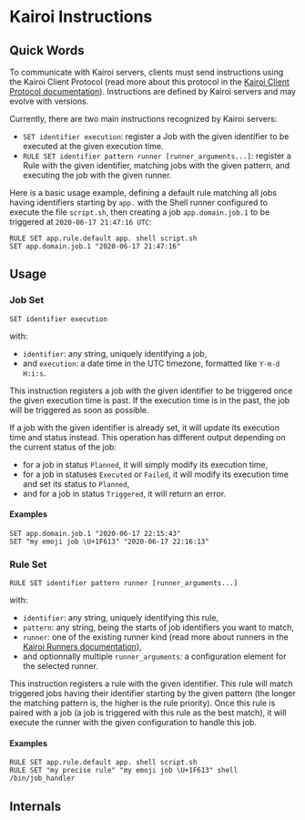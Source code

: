 # Kairoi Instructions

## Quick Words

To communicate with Kairoi servers, clients must send instructions using the Kairoi Client Protocol (read more about this protocol in the [Kairoi Client Protocol documentation](client-protocol.md)). Instructions are defined by Kairoi servers and may evolve with versions.

Currently, there are two main instructions recognized by Kairoi servers:
* `SET identifier execution`: register a Job with the given identifier to be executed at the given execution time.
* `RULE SET identifier pattern runner [runner_arguments...]`: register a Rule with the given identifier, matching jobs with the given pattern, and executing the job with the given runner.

Here is a basic usage example, defining a default rule matching all jobs having identifiers starting by `app.` with the Shell runner configured to execute the file `script.sh`, then creating a job `app.domain.job.1` to be triggered at `2020-06-17 21:47:16 UTC`:

```
RULE SET app.rule.default app. shell script.sh
SET app.domain.job.1 "2020-06-17 21:47:16"
```

## Usage

### Job Set

```
SET identifier execution
```

with:
* `identifier`: any string, uniquely identifying a job,
* and `execution`: a date time in the UTC timezone, formatted like `Y-m-d H:i:s`.

This instruction registers a job with the given identifier to be triggered once the given execution time is past. If the execution time is in the past, the job will be triggered as soon as possible.

If a job with the given identifier is already set, it will update its execution time and status instead. This operation has different output depending on the current status of the job:
* for a job in status `Planned`, it will simply modify its execution time,
* for a job in statuses `Executed` or `Failed`, it will modify its execution time and set its status to `Planned`,
* and for a job in status `Triggered`, it will return an error.

#### Examples

```
SET app.domain.job.1 "2020-06-17 22:15:43"
SET "my emoji job \U+1F613" "2020-06-17 22:16:13"
```

### Rule Set

```
RULE SET identifier pattern runner [runner_arguments...]
```

with:
* `identifier`: any string, uniquely identifying this rule,
* `pattern`: any string, being the starts of job identifiers you want to match,
* `runner`: one of the existing runner kind (read more about runners in the [Kairoi Runners documentation](runners.md)),
* and optionnally multiple `runner_arguments`: a configuration element for the selected runner.

This instruction registers a rule with the given identifier. This rule will match triggered jobs having their identifier starting by the given pattern (the longer the matching pattern is, the higher is the rule priority). Once this rule is paired with a job (a job is triggered with this rule as the best match), it will execute the runner with the given configuration to handle this job.

#### Examples

```
RULE SET app.rule.default app. shell script.sh
RULE SET "my precise rule" "my emoji job \U+1F613" shell /bin/job_handler
```

## Internals
